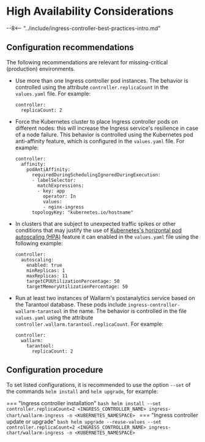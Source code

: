# High Availability Considerations

--8<-- "../include/ingress-controller-best-practices-intro.md"

## Configuration recommendations

The following recommendations are relevant for missing-critical (production) environments.

* Use more than one Ingress controller pod instances. The behavior is controlled using the attribute `controller.replicaCount` in the `values.yaml` file. For example:
    ```
    controller:
      replicaCount: 2
    ```
* Force the Kubernetes cluster to place Ingress controller pods on different nodes: this will increase the Ingress service's resilience in case of a node failure. This behavior is controlled using the Kubernetes pod anti-affinity feature, which is configured in the `values.yaml` file. For example:
    ```
    controller:
      affinity:
        podAntiAffinity:
          requiredDuringSchedulingIgnoredDuringExecution:
          - labelSelector:
            matchExpressions:
            - key: app
              operator: In
              values:
              - nginx-ingress
          topologyKey: "kubernetes.io/hostname"
    ```
* In clusters that are subject to unexpected traffic spikes or other conditions that may justify the use of [Kubernetes's horizontal pod autoscaling (HPA)](https://kubernetes.io/docs/tasks/run-application/horizontal-pod-autoscale/) feature it can enabled in the `values.yaml` file using the following example:
    ```
    controller:
      autoscaling:
        enabled: true
        minReplicas: 1
        maxReplicas: 11
        targetCPUUtilizationPercentage: 50
        targetMemoryUtilizationPercentage: 50
    ```
* Run at least two instances of Wallarm's postanalytics service based on the Tarantool database. These pods include `ingress-controller-wallarm-tarantool` in the name. The behavior is controlled in the file `values.yaml` using the attribute `controller.wallarm.tarantool.replicaCount`. For example: 
    ```
    controller:
      wallarm:
        tarantool:
          replicaCount: 2
    ```

## Configuration procedure

To set listed configurations, it is recommended to use the option `--set` of the commands `helm install` and `helm upgrade`, for example:

=== "Ingress controller installation"
    ```bash
    helm install --set controller.replicaCount=2 <INGRESS_CONTROLLER_NAME> ingress-chart/wallarm-ingress -n <KUBERNETES_NAMESPACE>
    ```
=== "Ingress controller update or upgrade"
    ```bash
    helm upgrade --reuse-values --set controller.replicaCount=2 <INGRESS_CONTROLLER_NAME> ingress-chart/wallarm-ingress -n <KUBERNETES_NAMESPACE>
    ```